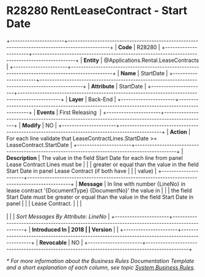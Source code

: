 ﻿---
erp.type: business-rule
erp.entity: Applications.Rental.LeaseContracts
---

# R28280 RentLeaseContract - Start Date
+----------------------+-----------------------------------------------------------------------------------------------+
| **Code**             | R28280                                                                                        |
+----------------------+-----------------------------------------------------------------------------------------------+
| **Entity**           | @Applications.Rental.LeaseContracts                                                           |
+----------------------+-----------------------------------------------------------------------------------------------+
| **Name**             | StartDate                                                                                     |
+----------------------+-----------------------------------------------------------------------------------------------+
| **Attribute**        | StartDate                                                                                     |
+----------------------+-----------------------------------------------------------------------------------------------+
| **Layer**            | Back-End                                                                                      |
+----------------------+-----------------------------------------------------------------------------------------------+
| **Events**           | First Releasing                                                                               |
+----------------------+-----------------------------------------------------------------------------------------------+
| **Modify**           | NO                                                                                            |
+----------------------+-----------------------------------------------------------------------------------------------+
| **Action**           | For each line validate that LeaseContractLines.StartDate \>= LeaseContract.StartDate          |
+----------------------+-----------------------------------------------------------------------------------------------+
| **Description**      | The value in the field Start Date for each line from panel Lease Contract Lines must be       |
|                      | greater or equal than the value in the field Start Date in panel Lease Contract (if both have |
|                      | value)                                                                                        |
+----------------------+-----------------------------------------------------------------------------------------------+
| **Message**          | In line with number {LineNo} in lease contract \'{DocumentType} {DocumentNo}\' the value in   |
|                      | the field Start Date must be greater or equal than the value in the field Start Date in panel |
|                      | Lease Contract.                                                                               |
|                      | <br/><br/>                                                                                    |
|                      | *Sort Messages By Attribute: LineNo*                                                          |
+----------------------+-----------------------------------------------------------------------------------------------+
| **Introduced In      | 2018                                                                                          |
| Version**            |                                                                                               |
+----------------------+-----------------------------------------------------------------------------------------------+
| **Revocable**        | NO                                                                                            |
+----------------------+-----------------------------------------------------------------------------------------------+

*\* For more information about the Business Rules Documentation Template and a short explanation of each column, see
topic [System Business Rules](../templates/template-description-system-business-rules.md).*

